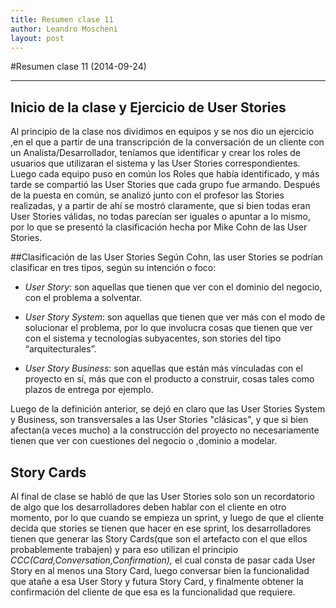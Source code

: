 ```yaml
---
title: Resumen clase 11
author: Leandro Moscheni
layout: post
---
```

#Resumen clase 11 (2014-09-24)

---
## Inicio de la clase y Ejercicio de User Stories

Al principio de la clase nos dividimos en equipos y se nos dio un ejercicio ,en el que a partir de una transcripción de la conversación de un cliente con un Analista/Desarrollador, teníamos que identificar y crear los roles de usuarios que utilizaran el sistema y las User Stories correspondientes.
Luego cada equipo puso en común los Roles que había identificado, y más tarde se compartió las User Stories que cada grupo fue armando.
Después de la puesta en común, se analizó junto con el profesor las Stories realizadas, y a partir de ahí se mostró claramente, que si bien todas eran User Stories válidas, no todas parecían ser iguales o apuntar a lo mismo, por lo que se presentó la clasificación hecha por Mike Cohn de las User Stories.

##Clasificación de las User Stories
Según Cohn, las user Stories se podrían clasificar en tres tipos, según su intención o foco:

* *User Story*: son aquellas que tienen que ver con el dominio del negocio, con el problema a solventar.

* *User Story System*: son aquellas que tienen que ver más con el modo de solucionar el problema, por lo que involucra cosas que tienen que ver con el sistema y tecnologías subyacentes, son stories del tipo “arquitecturales”.

* *User Story Business*: son aquellas que están más vinculadas con el proyecto en sí, más que con el producto a construir, cosas tales como plazos de entrega por ejemplo.

Luego de la definición anterior, se dejó en claro que las User Stories System y Business, son transversales a las User Stories "clásicas", y que si bien afectan(a veces mucho) a la construcción del proyecto no necesariamente tienen que ver con cuestiones del negocio o ,dominio a modelar.


## Story Cards
Al final de clase se habló de que las User Stories solo son un recordatorio de algo que los desarrolladores deben hablar con el cliente en otro momento, por lo que cuando se empieza un sprint, y luego de que el cliente decida que stories se tienen que hacer en ese sprint, los desarrolladores tienen que generar las Story Cards(que son el artefacto con el que ellos probablemente trabajen) y para eso utilizan el principio *CCC(Card,Conversation,Confirmation),* el cual consta de pasar cada User Story en al menos una Story Card, luego conversar bien la funcionalidad que atañe a esa User Story y futura Story Card, y finalmente obtener la confirmación del cliente de que esa es la funcionalidad que requiere.